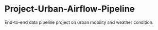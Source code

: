 # Project-Urban-Airflow-Pipeline
End-to-end data pipeline project on urban mobility and weather condition.
